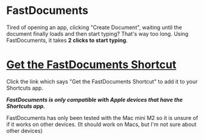 # FastDocuments

Tired of opening an app, clicking "Create Document", waiting until the document finally loads and then start typing? That's way too long. Using FastDocuments, it takes **2 clicks to start typing**.

# [Get the FastDocuments Shortcut](https://www.icloud.com/shortcuts/47bae8ab011b40cf85f362cf6c4e3270)
Click the link which says "Get the FastDocuments Shortcut" to add it to your Shortcuts app.

***FastDocuments is only compatible with Apple devices that have the Shortcuts app.***
 
FastDocuments has only been tested with the Mac mini M2 so it is unsure of if it works on other devices. (It should work on Macs, but I'm not sure about other devices)
